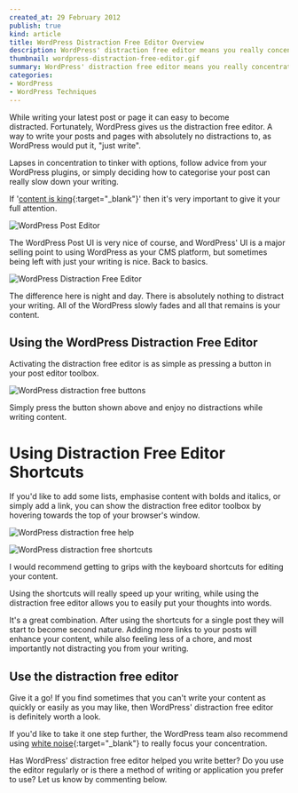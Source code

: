 ```yaml
---
created_at: 29 February 2012
publish: true
kind: article
title: WordPress Distraction Free Editor Overview
description: WordPress' distraction free editor means you really concentrate on content. Full attention to content means you'll write and rank better.
thumbnail: wordpress-distraction-free-editor.gif
summary: WordPress' distraction free editor means you really concentrate on content. Full attention to content means you'll write and rank better.
categories:
- WordPress
- WordPress Techniques
---
```


While writing your latest post or page it can easy to become distracted. Fortunately, WordPress gives us the distraction free editor. A way to write your posts and pages with absolutely no distractions to, as WordPress would put it, "just write".

Lapses in concentration to tinker with options, follow advice from your WordPress plugins, or simply deciding how to categorise your post can really slow down your writing.

If '[content is king](http://www.readwriteweb.com/enterprise/2011/10/infographic-why-content-is-kin.php){:target="_blank"}'
then it's very important to give it your full attention.

![WordPress Post Editor](/media/wordpress-post-editor.jpg "wordpress-distraction-free-default")

The WordPress Post UI is very nice of course, and WordPress' UI is a major selling point to using WordPress as your CMS platform, but sometimes being left with just your writing is nice. Back to basics.

![WordPress Distraction Free Editor](/media/wordpress-distraction-free-editor.jpg "wordpress-distraction-free-fullscreen")

The difference here is night and day. There is absolutely nothing to
distract your writing. All of the WordPress slowly fades and all that
remains is your content.

Using the WordPress Distraction Free Editor
-------------------------------------------

Activating the distraction free editor is as simple as pressing a button
in your post editor toolbox.

![WordPress distraction free buttons](/media/wordpress-distraction-free-button.jpg "wordpress-distraction-free-button")

Simply press the button shown above and enjoy no distractions while
writing content.

Using Distraction Free Editor Shortcuts
=======================================

If you'd like to add some lists, emphasise content with bolds and
italics, or simply add a link, you can show the distraction free editor
toolbox by hovering towards the top of your browser's window.

![WordPress distraction free help](/media/wordpress-distraction-free-help.jpg "wordpress-distraction-free-help")

<img class="align-right" src="/media/wordpress-distraction-free-shortcuts.jpg" alt="WordPress distraction free shortcuts" />

I would recommend getting to grips with the keyboard shortcuts for editing your content.

Using the shortcuts will really speed up your writing, while using the distraction free editor allows you to easily put your thoughts into words.

It's a great combination. After using the shortcuts for a single post they will start to become second nature. Adding more links to your posts will enhance your content, while also feeling less of a chore, and most importantly not distracting you from your writing.

Use the distraction free editor
-------------------------------

Give it a go! If you find sometimes that you can't write your content as quickly or easily as you may like, then WordPress' distraction free editor is definitely worth a look.

If you'd like to take it one step further, the WordPress team also recommend using [white noise](http://www.simplynoise.com/){:target="_blank"} to really focus your concentration.

Has WordPress' distraction free editor helped you write better? Do you use the editor regularly or is there a method of writing or application you prefer to use? Let us know by commenting below.
